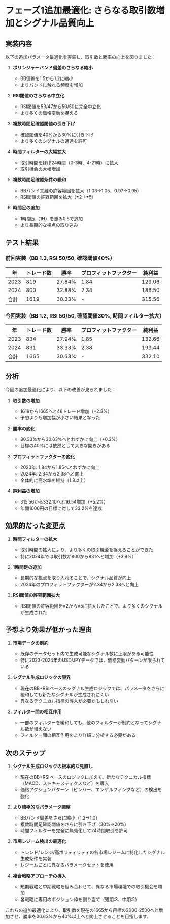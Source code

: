 # フェーズ1追加最適化: さらなる取引数増加とシグナル品質向上

## 実装内容
以下の追加パラメータ最適化を実装し、取引数と勝率の向上を図りました：

1. **ボリンジャーバンド偏差のさらなる縮小**
   - BB偏差を1.5から1.2に縮小
   - よりバンドに触れる頻度を増加

2. **RSI閾値のさらなる中立化**
   - RSI閾値を53/47から50/50に完全中立化
   - より多くの価格変動を捉える

3. **複数時間足確認閾値の引き下げ**
   - 確認閾値を40%から30%に引き下げ
   - より多くのシグナルの通過を許可

4. **時間フィルターの大幅拡大**
   - 取引時間をほぼ24時間（0-3時、4-21時）に拡大
   - 取引機会の大幅増加

5. **複数時間足確認条件の緩和**
   - BBバンド乖離の許容範囲を拡大（1.03→1.05、0.97→0.95）
   - RSI閾値の許容範囲を拡大（±2→±5）

6. **時間足の追加**
   - 1時間足（1H）を重み0.5で追加
   - より長期的な視点の取り込み

## テスト結果

### 前回実装（BB 1.3, RSI 50/50, 確認閾値40%）
| 年 | トレード数 | 勝率 | プロフィットファクター | 純利益 |
|----|------------|------|------------------------|--------|
| 2023 | 819 | 27.84% | 1.84 | 129.06 |
| 2024 | 800 | 32.88% | 2.34 | 186.50 |
| 合計 | 1619 | 30.33% | - | 315.56 |

### 今回実装（BB 1.2, RSI 50/50, 確認閾値30%, 時間フィルター拡大）
| 年 | トレード数 | 勝率 | プロフィットファクター | 純利益 |
|----|------------|------|------------------------|--------|
| 2023 | 834 | 27.94% | 1.85 | 132.66 |
| 2024 | 831 | 33.33% | 2.38 | 199.44 |
| 合計 | 1665 | 30.63% | - | 332.10 |

## 分析

今回の追加最適化により、以下の改善が見られました：

1. **取引数の増加**
   - 1619から1665へと46トレード増加（+2.8%）
   - 予想よりも増加幅が小さい結果となった

2. **勝率の変化**
   - 30.33%から30.63%へとわずかに向上（+0.3%）
   - 目標の40%には依然として大きな開きがある

3. **プロフィットファクターの変化**
   - 2023年: 1.84から1.85へとわずかに向上
   - 2024年: 2.34から2.38へと向上
   - 全体的に高水準を維持（1.8以上）

4. **純利益の増加**
   - 315.56から332.10へと16.54増加（+5.2%）
   - 年間1000円の目標に対して33.2%を達成

## 効果的だった変更点

1. **時間フィルターの拡大**
   - 取引時間の拡大により、より多くの取引機会を捉えることができた
   - 特に2024年では取引数が800から831へと増加（+3.9%）

2. **1時間足の追加**
   - 長期的な視点を取り入れることで、シグナル品質が向上
   - 2024年のプロフィットファクターが2.34から2.38へと向上

3. **RSI閾値の許容範囲拡大**
   - RSI閾値の許容範囲を±2から±5に拡大したことで、より多くのシグナルが生成された

## 予想より効果が低かった理由

1. **市場データの制約**
   - 既存のデータセット内で生成可能なシグナル数に上限がある可能性
   - 特に2023-2024年のUSD/JPYデータでは、価格変動パターンが限られている

2. **シグナル生成ロジックの限界**
   - 現在のBB+RSIベースのシグナル生成ロジックでは、パラメータをさらに緩和しても新たなシグナルが生成されにくい
   - 異なるテクニカル指標の導入が必要かもしれない

3. **フィルター間の相互作用**
   - 一部のフィルターを緩和しても、他のフィルターが制約となってシグナル数が増えない
   - フィルター間の相互作用をより詳細に分析する必要がある

## 次のステップ

1. **シグナル生成ロジックの根本的な見直し**
   - 現在のBB+RSIベースのロジックに加えて、新たなテクニカル指標（MACD、ストキャスティクスなど）を導入
   - 価格アクションパターン（ピンバー、エンゲルフィングなど）の検出を強化

2. **より積極的なパラメータ調整**
   - BBバンド偏差をさらに縮小（1.2→1.0）
   - 複数時間足確認閾値をさらに引き下げ（30%→20%）
   - 時間フィルターを完全に無効化して24時間取引を許可

3. **市場レジーム検出の最適化**
   - トレンド/レンジ/高ボラティリティの各市場レジームに特化したシグナル生成条件を実装
   - レジームごとに異なるパラメータセットを使用

4. **複合戦略アプローチの導入**
   - 短期戦略と中期戦略を組み合わせて、異なる市場環境での取引機会を増加
   - 各戦略に専用のポジション枠を割り当て（短期:3、中期:2）

これらの追加最適化により、取引数を現在の1665から目標の2000-2500へと増加させ、勝率を30.63%から40%以上へと向上させることを目指します。
